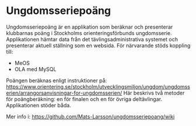 # Ungdomsseriepoäng

Ungdomsseriepoäng är en applikation som beräknar och presenterar klubbarnas poäng i Stockholms
orienteringsförbunds ungdomsserie. Applikationen hämtar data från det tävlingsadministrativa
systemet och presenterar aktuell ställning som en websida. För närvarande stöds koppling
till:
* MeOS
* OLA med MySQL

Poängen beräknas enligt instruktioner på:
https://www.orientering.se/stockholm/utvecklingsmiljon/ungdom/ungdomsserien/arrangorsanvisningar-for-ungdomsserien/
Här beskrivs två metoder för poängberäkning: en för finalen och en för övriga deltävlingar. Applikationen stöder båda.

Mer info i:
https://github.com/Mats-Larsson/ungdomsseriepoang/wiki
